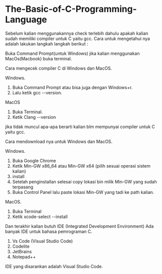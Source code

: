 # The-Basic-of-C-Programming-Language

Sebelum kalian menggunakannya check terlebih dahulu apakah kalian sudah memiliki compiler untuk C yaitu gcc.
Cara untuk mengetahui nya adalah lakukan langkah langkah berikut :

Buka Command Prompt(untuk Windows)
jika kalian menggunakan MacOs(Macbook) buka terminal.

Cara mengecek compiler C di Windows dan MacOS.

Windows.
1. Buka Command Prompt atau bisa juga dengan Windows+r.
2. Lalu ketik gcc --version.

MacOS
1. Buka Terminal.
2. Ketik Clang --version

jika tidak muncul apa-apa berarti kalian blm mempunyai compiler untuk C yaitu gcc.

Cara mendownload nya untuk Windows dan MacOS.

Windows.
1. Buka Google Chrome
2. Ketik Min-GW x86_64 atau Min-GW x64 (pilih sesuai operasi sistem kalian)
3. install 
4. Setelah penginstallan selesai copy lokasi bin milik Min-GW yang sudah terpasang
5. Buka Control Panel lalu paste lokasi Min-GW yang tadi ke path kalian.

MacOS.
1. Buka Terminal
2. Ketik xcode-select --install

Dan terakhir kalian butuh IDE (Integrated Development Environment)
Ada banyak IDE untuk bahasa pemrograman C.

1. Vs Code (Visual Studio Code)
2. Codelite
3. JetBrains
4. Notepad++

IDE yang disarankan adalah Visual Studio Code.


